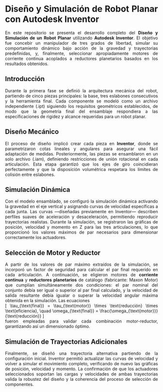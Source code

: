 <div align="justify">

# Diseño y Simulación de Robot Planar con Autodesk Inventor

En este repositorio se presenta el desarrollo completo del **Diseño y Simulación de un Robot Planar** utilizando **Autodesk Inventor**. El objetivo fue concebir un manipulador de tres grados de libertad, simular su comportamiento dinámico bajo acción de la gravedad y trayectorias predefinidas, y, finalmente, seleccionar apropiadamente motores de corriente continua acoplados a reductores planetarios basados en los resultados obtenidos.

## Introducción

Durante la primera fase se definió la arquitectura mecánica del robot, partiendo de cinco piezas principales: la base, tres eslabones consecutivos y la herramienta final. Cada componente se modeló como un archivo independiente (.ipt) siguiendo los requisitos geométricos establecidos, de modo que la geometría final del ensamblaje respondiera a las especificaciones de rigidez y alcance requeridas para un robot planar.

## Diseño Mecánico

El proceso de diseño implicó crear cada pieza en **Inventor**, donde se parametrizaron cotas lineales y angulares para asegurar una fácil adaptación de medidas. Posteriormente, las piezas se ensamblaron en un solo archivo (.iam), definiendo restricciones de unión rotacional en cada articulación. Esta etapa garantizó que los ejes de giro coincidieran perfectamente y que la disposición volumétrica respetara los límites de colisión entre eslabones.

## Simulación Dinámica

Con el modelo ensamblado, se configuró la simulación dinámica activando la gravedad en el eje vertical y asignando curvas de velocidad específicas a cada junta. Las curvas —diseñadas previamente en Inventor— describen perfiles suaves de aceleración y desaceleración, permitiendo reproducir trayectorias realistas. Durante la simulación, se registraron las gráficas de posición, velocidad y momento en Z para las tres articulaciones, lo que proporcionó los valores máximos de par necesarios para dimensionar correctamente los actuadores.

## Selección de Motor y Reductor

A partir de los valores de par máximo extraídos de la simulación, se incorporó un factor de seguridad para calcular el par final requerido en cada articulación. A continuación, se eligieron motores de **corriente continua** y **reductores planetarios** de catálogo (fabricante: Maxon Motor) que cumplían simultáneamente dos condiciones: el par nominal del conjunto debía ser igual o superior al par final calculado, y la velocidad de salida resultante debía igualar o superar la velocidad angular máxima obtenida en la simulación. Las ecuaciones  
\[
\tau_{\text{final}} = \tau_{\text{motor}} \times \text{reducción} \times \text{eficiencia}, 
\quad
\omega_{\text{final}} = \frac{\omega_{\text{motor}}}{\text{reducción}}
\]  
fueron empleadas para validar cada combinación motor-reductor, garantizando así un dimensionado óptimo.

## Simulación de Trayectorias Adicionales

Finalmente, se diseñó una trayectoria alternativa partiendo de la configuración inicial. Inventor permitió actualizar las curvas de velocidad y volver a simular el movimiento completo, verificando de nuevo las gráficas de posición, velocidad y momento. La confirmación de que los actuadores seleccionados soportan las cargas y velocidades de ambas trayectorias valida la robustez del diseño y la coherencia del proceso de selección de componentes.

</div>